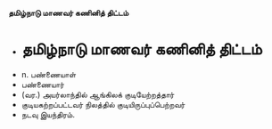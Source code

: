 **தமிழ்நாடு மாணவர் கணினித் திட்டம்**
- # தமிழ்நாடு மாணவர் கணினித் திட்டம்
- n. பண்ணையாள்
- பண்ணையார்
- (வர.) அயர்லாந்தில் ஆங்கிலக் குடியேற்றத்தார்
- குடியகற்றப்பட்டவர் நிலத்தில் குடியிருப்புப்பெற்றவர்
- நடவு இயந்திரம்.

